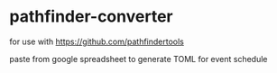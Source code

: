# pathfinder-converter

for use with https://github.com/pathfindertools

paste from google spreadsheet to generate TOML for event schedule
